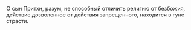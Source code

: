 О сын Притхи, разум, не способный отличить религию от безбожия, действие дозволенное от действия запрещенного, находится в гуне страсти.